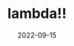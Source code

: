 ---
title: "lambda!!"
excerpt: "lambda를 이용해봤다."

categories:
  - AWS
tags:
  - [AWS]

permalink: /AWS/aws-ec2-docker-connection/

toc: true
toc_sticky: true

date: 2022-09-15
last_modified_at: 2022-09-15
---